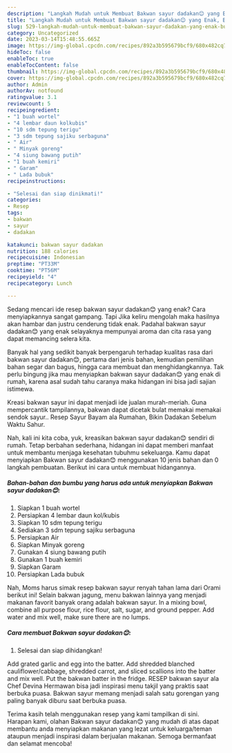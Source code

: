 ```yaml
---
description: "Langkah Mudah untuk Membuat Bakwan sayur dadakan😊 yang Enak, Buat Buka Puasa Enak Banget"
title: "Langkah Mudah untuk Membuat Bakwan sayur dadakan😊 yang Enak, Buat Buka Puasa Enak Banget"
slug: 529-langkah-mudah-untuk-membuat-bakwan-sayur-dadakan-yang-enak-buat-buka-puasa-enak-banget
category: Uncategorized
date: 2023-03-14T15:48:55.665Z
image: https://img-global.cpcdn.com/recipes/892a3b595679bcf9/680x482cq70/bakwan-sayur-dadakan-foto-resep-utama.jpg
hideToc: false
enableToc: true
enableTocContent: false
thumbnail: https://img-global.cpcdn.com/recipes/892a3b595679bcf9/680x482cq70/bakwan-sayur-dadakan-foto-resep-utama.jpg
cover: https://img-global.cpcdn.com/recipes/892a3b595679bcf9/680x482cq70/bakwan-sayur-dadakan-foto-resep-utama.jpg
author: Admin
authorAv: notfound
ratingvalue: 3.1
reviewcount: 5
recipeingredient:
- "1 buah wortel"
- "4 lembar daun kolkubis"
- "10 sdm tepung terigu"
- "3 sdm tepung sajiku serbaguna"
- " Air"
- " Minyak goreng"
- "4 siung bawang putih"
- "1 buah kemiri"
- " Garam"
- " Lada bubuk"
recipeinstructions:

- "Selesai dan siap dinikmati!"
categories:
- Resep
tags:
- bakwan
- sayur
- dadakan

katakunci: bakwan sayur dadakan 
nutrition: 188 calories
recipecuisine: Indonesian
preptime: "PT33M"
cooktime: "PT56M"
recipeyield: "4"
recipecategory: Lunch

---
```



Sedang mencari ide resep bakwan sayur dadakan😊 yang enak? Cara menyiapkannya sangat gampang. Tapi Jika keliru mengolah maka hasilnya akan hambar dan justru cenderung tidak enak. Padahal bakwan sayur dadakan😊 yang enak selayaknya mempunyai aroma dan cita rasa yang dapat memancing selera kita.


Banyak hal yang sedikit banyak berpengaruh terhadap kualitas rasa dari bakwan sayur dadakan😊, pertama dari jenis bahan, kemudian pemilihan bahan segar dan bagus, hingga cara membuat dan menghidangkannya. Tak perlu bingung jika mau menyiapkan bakwan sayur dadakan😊 yang enak di rumah, karena asal sudah tahu caranya maka hidangan ini bisa jadi sajian istimewa.

Kreasi bakwan sayur ini dapat menjadi ide jualan murah-meriah. Guna mempercantik tampilannya, bakwan dapat dicetak bulat memakai memakai sendok sayur.. Resep Sayur Bayam ala Rumahan, Bikin Dadakan Sebelum Waktu Sahur.


Nah, kali ini kita coba, yuk, kreasikan bakwan sayur dadakan😊 sendiri di rumah. Tetap berbahan sederhana, hidangan ini dapat memberi manfaat untuk membantu menjaga kesehatan tubuhmu sekeluarga. Kamu dapat menyiapkan Bakwan sayur dadakan😊 menggunakan 10 jenis bahan dan 0 langkah pembuatan. Berikut ini cara untuk membuat hidangannya.

<!--inarticleads1-->

##### Bahan-bahan dan bumbu yang harus ada untuk menyiapkan Bakwan sayur dadakan😊:

1. Siapkan 1 buah wortel
1. Persiapkan 4 lembar daun kol/kubis
1. Siapkan 10 sdm tepung terigu
1. Sediakan 3 sdm tepung sajiku serbaguna
1. Persiapkan  Air
1. Siapkan  Minyak goreng
1. Gunakan 4 siung bawang putih
1. Gunakan 1 buah kemiri
1. Siapkan  Garam
1. Persiapkan  Lada bubuk


Nah, Moms harus simak resep bakwan sayur renyah tahan lama dari Orami berikut ini! Selain bakwan jagung, menu bakwan lainnya yang menjadi makanan favorit banyak orang adalah bakwan sayur. In a mixing bowl, combine all purpose flour, rice flour, salt, sugar, and ground pepper. Add water and mix well, make sure there are no lumps. 

<!--inarticleads2-->

##### Cara membuat Bakwan sayur dadakan😊:


1. Selesai dan siap dihidangkan!

Add grated garlic and egg into the batter. Add shredded blanched cauliflower/cabbage, shredded carrot, and sliced scallions into the batter and mix well. Put the bakwan batter in the fridge. RESEP bakwan sayur ala Chef Devina Hermawan bisa jadi inspirasi menu takjil yang praktis saat berbuka puasa. Bakwan sayur memang menjadi salah satu gorengan yang paling banyak diburu saat berbuka puasa. 

Terima kasih telah menggunakan resep yang kami tampilkan di sini. Harapan kami, olahan Bakwan sayur dadakan😊 yang mudah di atas dapat membantu anda menyiapkan makanan yang lezat untuk keluarga/teman ataupun menjadi inspirasi dalam berjualan makanan. Semoga bermanfaat dan selamat mencoba!
